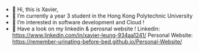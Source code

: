 - 👋 Hi, this is Xavier, 
- 🌱 I’m currently a year 3 student in the Hong Kong Polytechnic University
- 👀 I’m interested in software development and Cloud !
- 💞 Have a look on my linkedin & perosnal website ! 
Linkedin: https://www.linkedin.com/in/xavier-leung-934aa1241/
Personal Website: https://remember-urinating-before-bed.github.io/Personal-Website/ 

<!---
Remember-Urinating-before-bed/Remember-Urinating-before-bed is a ✨ special ✨ repository because its `README.md` (this file) appears on your GitHub profile.
You can click the Preview link to take a look at your changes.
--->
